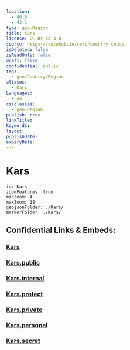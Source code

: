 ```yaml
---
location:
  - 40.5
  - 43.1
type: geo-Region
title: Kars
license: CC BY-SA 4.0
source: https://datahub.io/core/country-codes
isDeleted: false
isReadOnly: false
draft: false
confidential: public
tags:
  - geo/Country/Region
aliases:
  - Kars
Languages:
  - de
cssclasses:
  - geo-Region
publish: true
linkTitle:
keywords:
layout:
publishDate:
expiryDate:
---
```


# Kars

```leaflet
id: Kars
zoomFeatures: true 
minZoom: 4 
maxZoom: 18
geojsonFolder: ./Kars/
markerFolder: ./Kars/
```


## Confidential Links & Embeds: 

### [Kars](/_Standards/Earth/Continent/Europe/Europe~East/Turkey/Provinces~Turkey/Kars.md) 

### [Kars.public](/_public/Earth/Continent/Europe/Europe~East/Turkey/Provinces~Turkey/Kars.public.md) 

### [Kars.internal](/_internal/Earth/Continent/Europe/Europe~East/Turkey/Provinces~Turkey/Kars.internal.md) 

### [Kars.protect](/_protect/Earth/Continent/Europe/Europe~East/Turkey/Provinces~Turkey/Kars.protect.md) 

### [Kars.private](/_private/Earth/Continent/Europe/Europe~East/Turkey/Provinces~Turkey/Kars.private.md) 

### [Kars.personal](/_personal/Earth/Continent/Europe/Europe~East/Turkey/Provinces~Turkey/Kars.personal.md) 

### [Kars.secret](/_secret/Earth/Continent/Europe/Europe~East/Turkey/Provinces~Turkey/Kars.secret.md)

